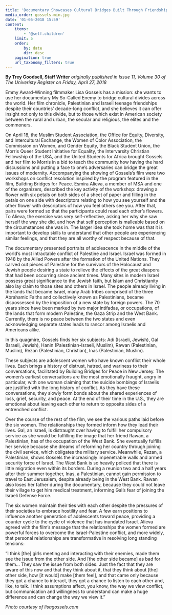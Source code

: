```yaml
---
title: 'Documentary Showcases Cultural Bridges Built Through Friendship'
media_order: gossels-min.jpg
date: '01-05-2018 15:59'
content:
    items:
        - '@self.children'
    limit: 5
    order:
        by: date
        dir: desc
    pagination: true
    url_taxonomy_filters: true
---
```


**By Trey Goodsell, Staff Writer** _originally published in Issue 11, Volume 30 of The Univeristy Register on Friday, April 27, 2018_

Emmy Award-Winning filmmaker Lisa Gossels has a mission: she wants to use her documentary My So-Called Enemy  to bridge cultural divides across the world.  Her film chronicle, Palestinian and Israeli teenage friendships despite their countries’ decade-long conflict, and she believes it can offer insight not only to this divide, but to those which exist in American society between the rural and urban, the secular and religious, the elites and the commoners.

On April 18, the Muslim Student Association, the Office for Equity, Diversity, and Intercultural Exchange, the Women of Color Association, the Commission on Women, and Gender Equity, the Black Student Union, the Morris Queer Student Initiative for Equality, the Intervarsity Christian Fellowship of the USA, and the United Students for Africa brought Gossels and her film to Morris in a bid to teach the community how having the hard discussions and putting a face to one’s adversaries can bridge the great issues of modernity. Accompanying the showing of Gossels’s film were two workshops on conflict resolution inspired by the program featured in the film, Building Bridges for Peace. Esmira Alieva, a member of MSA and one of the organizers, described the key activity of the workshop: drawing a flower with six petals on both sides of a sheet of paper and filling in the petals on one side with descriptors relating to how you see yourself and the other flower with descriptors of how you feel others see you. After that, pairs were formed so that the participants could read each other’s flowers. To Alieva, the exercise was very self-reflective, asking her why she saw herself the way she did, and how that self perception is malleable based on the circumstances she was in. The larger idea she took home was that it is important to develop skills to understand that other people are experiencing similar feelings, and that they are all worthy of respect because of that. 

The documentary presented portraits of adolescence in the middle of the world’s most intractable conflict of Palestine and Israel. Israel was formed in 1948 by the Allied Powers after the formation of the United Nations. They carved out pieces of Palestine for the survivors of the Holocaust and Jewish people desiring a state to relieve the effects of the great diaspora that had been occurring since ancient times. Many sites in modern Israel possess great significance to the Jewish faith, but Islam and Christianity also lay claim to those sites and others in Israel. The people already living in the lands that became Israel, many Arab tribes comprised of the three Abrahamic Faiths and collectively known as Palestinians, became dispossessed by the imposition of a new state by foreign powers. The 70 years since have been marked by two major intifadas, or occupations, of the lands that form modern Palestine, the Gaza Strip and the West Bank. Currently, there is no peace between the two states and even acknowledging separate states leads to rancor among Israelis and Americans alike. 

In this quagmire, Gossels finds her six subjects: Adi (Israeli, Jewish), Gal (Israeli, Jewish), Hanin (Palestinian-Israeli, Muslim), Rawan (Palestinian, Muslim), Rezan (Palestinian, Christian), Inas (Palestinian, Muslim).

These subjects are adolescent women who have known conflict their whole lives. Each brings a history of distrust, hatred, and wariness to their conversations, facilitated by Building Bridges for Peace in New Jersey. The women’s earliest conversations are the most emotionally fraught, angry in particular, with one woman claiming that the suicide bombings of Israelis are justified with the long history of conflict. As they have these conversations, they slowly form bonds about the shared experiences of loss, grief, security, and peace. At the end of their time in the U.S., they are emotional about leaving each other to return to opposite sides of a entrenched conflict. 

Over the course of the rest of the film, we see the various paths laid before the six women. The relationships they formed inform how they lead their lives. Gal, an Israeli, is distraught over having to fulfill her compulsory service as she would be fulfilling the image that her friend Rawan, a Palestinian, has of the occupation of the West Bank. She eventually fulfills her service because she dreams of reforming her country through joining the civil service, which obligates the military service. Meanwhile, Rezan, a Palestinian, shows Gossels the increasingly impenetrable walls and armed security force of Israel. The West Bank is so heavily policed that there is little migration even within its borders. During a reunion two and a half years after their summer together, Inas, a Palestinian, cannot gain permission to travel to East Jerusalem, despite already being in the West Bank. Rawan also loses her father during the documentary, because they could not leave their village to get him medical treatment, informing Gal’s fear of joining the Israeli Defense Force. 

The six women maintain their ties with each other despite the pressures of their societies to embrace hostility and fear. A few earn positions to influence another generation of adolescents toward peace, providing a counter cycle to the cycle of violence that has inundated Israel. Alieva agreed with the film’s message that the relationships the women formed are powerful forces to overcome the Israel-Palestine conflict, and more widely, that personal relationships are transformative in resolving long standing tensions: 

“I think [the] girls meeting and interacting with their enemies, made them see the issue from the other side. And [the other side became] as bad for them… They saw the issue from both sides. Just the fact that they are aware of this now and that they think about it, that they think about [the] other side, how [it would] make [them feel], and that came only because they got a chance to interact, they got a chance to listen to each other and, like, to talk. I think assumptions affect, you know, the way we view conflict, but communication and willingness to understand can make a huge difference and can change the way we view it.”

_Photo courtesy of lisagossels.com_
